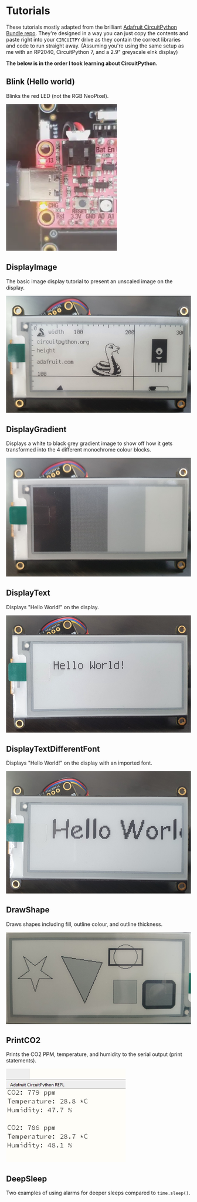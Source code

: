 # Tutorials

These tutorials mostly adapted from the brilliant [Adafruit CircuitPython Bundle repo](https://github.com/adafruit/Adafruit_CircuitPython_Bundle). They're designed in a way you can just copy the contents and paste right into your `CIRCUITPY` drive as they contain the correct libraries and code to run straight away. (Assuming you're using the same setup as me with an RP2040, CircuitPython 7, and a 2.9" greyscale eInk display)

**The below is in the order I took learning about CircuitPython.**

## Blink (Hello world)
Blinks the red LED (not the RGB NeoPixel).

![](../images/blink.webp)

## DisplayImage
The basic image display tutorial to present an unscaled image on the display.

![](../images/displayimage.jpg)

## DisplayGradient
Displays a white to black grey gradient image to show off how it gets transformed into the 4 different monochrome colour blocks.

![](../images/displaygradient.jpg)

## DisplayText
Displays "Hello World!" on the display.

![](../images/displaytext.jpg)

## DisplayTextDifferentFont
Displays "Hello World!" on the display with an imported font.

![](../images/displaytextdifferentfont.jpg)

## DrawShape
Draws shapes including fill, outline colour, and outline thickness.

![](../images/shapes.jpg)

## PrintCO2
Prints the CO2 PPM, temperature, and humidity to the serial output (print statements).

![](../images/replvalues.jpg)

## DeepSleep
Two examples of using alarms for deeper sleeps compared to `time.sleep()`.
